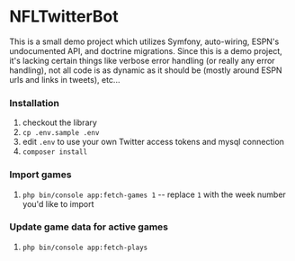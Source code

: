 # NFLTwitterBot

This is a small demo project which utilizes Symfony, auto-wiring, ESPN's undocumented API, and doctrine migrations. Since this is a demo project, it's lacking certain things like verbose error handling (or really any error handling), not all code is as dynamic as it should be (mostly around ESPN urls and links in tweets), etc...

### Installation

1. checkout the library
1. `cp .env.sample .env`
1. edit `.env` to use your own Twitter access tokens and mysql connection
1. `composer install`

### Import games

1. `php bin/console app:fetch-games 1` -- replace `1` with the week number you'd like to import

### Update game data for active games

1. `php bin/console app:fetch-plays`
